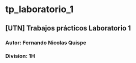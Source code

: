 # tp_laboratorio_1
## [UTN] Trabajos prácticos Laboratorio 1 
### Autor: Fernando Nicolas Quispe 
### Division: 1H
